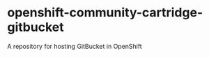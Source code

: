 openshift-community-cartridge-gitbucket
=======================================

A repository for hosting GitBucket in OpenShift
